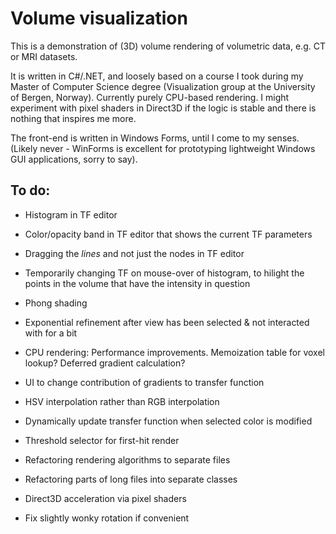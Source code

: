 # Volume visualization

This is a demonstration of (3D) volume rendering of volumetric data, e.g. CT or MRI datasets. 

It is written in C#/.NET, and loosely based on a course I took during my Master of Computer Science degree (Visualization group at the University of Bergen, Norway). Currently purely CPU-based rendering. I might experiment with pixel shaders in Direct3D if the logic is stable and there is nothing that inspires me more.

The front-end is written in Windows Forms, until I come to my senses. (Likely never - WinForms is excellent for prototyping lightweight Windows GUI applications, sorry to say). 

## To do:

* Histogram in TF editor  
* Color/opacity band in TF editor that shows the current TF parameters  
* Dragging the *lines* and not just the nodes in TF editor  
* Temporarily changing TF on mouse-over of histogram, to hilight the points in the volume that have the intensity in question  
* Phong shading  

* Exponential refinement after view has been selected & not interacted with for a bit  
* CPU rendering: Performance improvements. Memoization table for voxel lookup? Deferred gradient calculation?
* UI to change contribution of gradients to transfer function
* HSV interpolation rather than RGB interpolation
* Dynamically update transfer function when selected color is modified
* Threshold selector for first-hit render

* Refactoring rendering algorithms to separate files  
* Refactoring parts of long files into separate classes

* Direct3D acceleration via pixel shaders  
* Fix slightly wonky rotation if convenient  